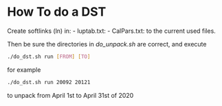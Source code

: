 # How To do a DST

Create softlinks (ln) in:
    - luptab.txt:
    - CalPars.txt:
to the current used files.

Then be sure the directories in *do_unpack.sh* are correct, and execute
```bash
./do_dst.sh run [FROM] [TO]
```
for example
```bash
./do_dst.sh run 20092 20121
```
to unpack from April 1st to April 31st of 2020


